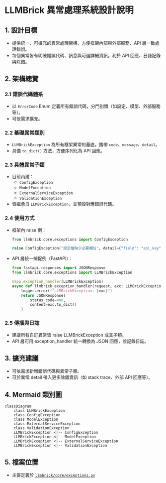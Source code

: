 # LLMBrick 異常處理系統設計說明

## 1. 設計目標
- 提供統一、可擴充的異常處理架構，方便框架內部與外部服務、API 層一致處理錯誤。
- 每個異常皆有明確錯誤代碼、訊息與可選詳細資訊，利於 API 回應、日誌記錄與除錯。

## 2. 架構總覽

### 2.1 錯誤代碼體系
- 以 `ErrorCode` Enum 定義所有錯誤代碼，分門別類（如設定、模型、外部服務等）。
- 可依需求擴充。

### 2.2 基礎異常類別
- `LLMBrickException` 為所有框架異常的基底，攜帶 `code`、`message`、`detail`。
- 具備 `to_dict()` 方法，方便序列化為 API 回應。

### 2.3 具體異常子類
- 目前內建：
  - `ConfigException`
  - `ModelException`
  - `ExternalServiceException`
  - `ValidationException`
- 皆繼承自 `LLMBrickException`，並預設對應錯誤代碼。

### 2.4 使用方式
- 框架內 raise 例：
  ```python
  from llmbrick.core.exceptions import ConfigException

  raise ConfigException("設定檔缺少必要欄位", detail={"field": "api_key"})
  ```
- API 層統一捕捉例（FastAPI）：
  ```python
  from fastapi.responses import JSONResponse
  from llmbrick.core.exceptions import LLMBrickException

  @app.exception_handler(LLMBrickException)
  async def llmbrick_exception_handler(request, exc: LLMBrickException):
      logger.error(f"LLMBrickException: {exc}")
      return JSONResponse(
          status_code=400,
          content=exc.to_dict()
      )
  ```

### 2.5 傳播與日誌
- 建議所有自訂異常皆 raise LLMBrickException 或其子類。
- API 層可用 exception_handler 統一轉換為 JSON 回應，並記錄日誌。

## 3. 擴充建議
- 可依需求新增錯誤代碼與異常子類。
- 可於異常 detail 帶入更多除錯資訊（如 stack trace、外部 API 回應等）。

## 4. Mermaid 類別圖
```mermaid
classDiagram
    class LLMBrickException
    class ConfigException
    class ModelException
    class ExternalServiceException
    class ValidationException
    LLMBrickException <|-- ConfigException
    LLMBrickException <|-- ModelException
    LLMBrickException <|-- ExternalServiceException
    LLMBrickException <|-- ValidationException
```

## 5. 檔案位置
- 主要定義於 [`llmbrick/core/exceptions.py`](llmbrick/core/exceptions.py:1)